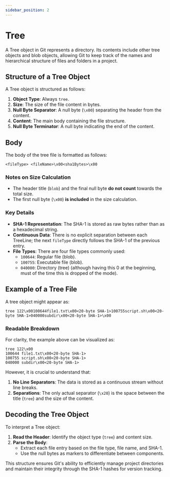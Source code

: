 ```yaml
---
sidebar_position: 2
---
```


# Tree

A Tree object in Git represents a directory. Its contents include other tree objects and blob objects, allowing Git to keep track of the names and hierarchical structure of files and folders in a project.

## Structure of a Tree Object

A Tree object is structured as follows:

1. **Object Type**: Always `tree`.
2. **Size**: The size of the file content in bytes.
3. **Null Byte Separator**: A null byte (`\x00`) separating the header from the content.
4. **Content**: The main body containing the file structure.
5. **Null Byte Terminator**: A null byte indicating the end of the content.

## Body

The body of the tree file is formatted as follows:

```<fileType> <fileName>\x00<sha1Bytes>\x00```

### Notes on Size Calculation

* The header title (`blob`) and the final null byte **do not count** towards the total size.
* The first null byte (`\x00`) **is included** in the size calculation.

### Key Details

* **SHA-1 Representation**: The SHA-1 is stored as raw bytes rather than as a hexadecimal string.
* **Continuous Data**: There is no explicit separation between each TreeLine; the next `fileType` directly follows the SHA-1 of the previous entry.
* **File Types**: There are four file types commonly used:
  * `100644`: Regular file (blob).
  * `100755`: Executable file (blob).
  * `040000`: Directory (tree) (although having this 0 at the beginning, must of the time this is dropped of the mode).

## Example of a Tree File

A tree object might appear as:

```
tree 122\x00100644file1.txt\x00<20-byte SHA-1>100755script.sh\x00<20-byte SHA-1>040000subdir\x00<20-byte SHA-1>\x00
```

### Readable Breakdown

For clarity, the example above can be visualized as:

```
tree 122\x00
100644 file1.txt\x00<20-byte SHA-1>
100755 script.sh\x00<20-byte SHA-1>
040000 subdir\x00<20-byte SHA-1>
```

However, it is crucial to understand that:

1. **No Line Separators**: The data is stored as a continuous stream without line breaks.
2. **Separations**: The only actual separator (`\x20`) is the space between the title (`tree`) and the size of the content.

## Decoding the Tree Object

To interpret a Tree object:

1. **Read the Header**: Identify the object type (`tree`) and content size.
2. **Parse the Body**:
   * Extract each file entry based on the file type, file name, and SHA-1.
   * Use the null bytes as markers to differentiate between components.

This structure ensures Git's ability to efficiently manage project directories and maintain their integrity through the SHA-1 hashes for version tracking.

